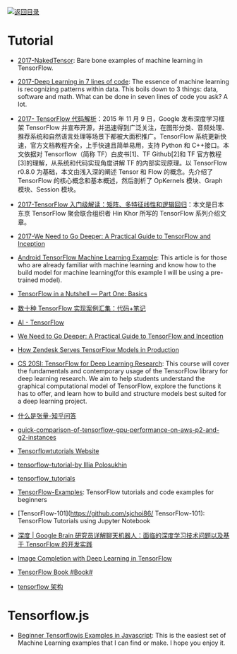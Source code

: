 [![返回目录](https://user-images.githubusercontent.com/5803001/38079637-ff0abcf0-3371-11e8-9b76-ad651620afc7.jpg)](https://github.com/wxyyxc1992/Awesome-Links)

# Tutorial

* [2017-NakedTensor](https://github.com/jostmey/NakedTensor): Bare bone examples of machine learning in TensorFlow.

* [2017-Deep Learning in 7 lines of code](https://chatbotslife.com/deep-learning-in-7-lines-of-code-7879a8ef8cfb): The essence of machine learning is recognizing patterns within data. This boils down to 3 things: data, software and math. What can be done in seven lines of code you ask? A lot.

* [2017- TensorFlow 代码解析](https://zhuanlan.zhihu.com/p/25646408)：2015 年 11 月 9 日，Google 发布深度学习框架 TensorFlow 并宣布开源，并迅速得到广泛关注，在图形分类、音频处理、推荐系统和自然语言处理等场景下都被大面积推广。TensorFlow 系统更新快速，官方文档教程齐全，上手快速且简单易用，支持 Python 和 C++接口。本文依据对 Tensorflow（简称 TF）白皮书[1]、TF Github[2]和 TF 官方教程[3]的理解，从系统和代码实现角度讲解 TF 的内部实现原理。以 TensorFlow r0.8.0 为基础，本文由浅入深的阐述 Tensor 和 Flow 的概念。先介绍了 TensorFlow 的核心概念和基本概述，然后剖析了 OpKernels 模块、Graph 模块、Session 模块。

* [2017-TensorFlow 入门级解读：矩阵、多特征线性和逻辑回归](https://zhuanlan.zhihu.com/p/25352208)：本文是日本东京 TensorFlow 聚会联合组织者 Hin Khor 所写的 TensorFlow 系列介绍文章。

* [2017-We Need to Go Deeper: A Practical Guide to TensorFlow and Inception](http://6me.us/s2n)

* [Android TensorFlow Machine Learning Example](http://6me.us/GbWFKx): This article is for those who are already familiar with machine learning and know how to the build model for machine learning(for this example I will be using a pre-trained model).

* [TensorFlow in a Nutshell — Part One: Basics](https://medium.com/@camrongodbout/tensorflow-in-a-nutshell-part-one-basics-3f4403709c9d#.m0948trt3)

* [数十种 TensorFlow 实现案例汇集：代码+笔记](http://www.tuicool.com/articles/Y3A73eb)

* [AI - TensorFlow](http://mp.weixin.qq.com/s/qmm1xyvnHvWhuUvd9lDjfw)

* [We Need to Go Deeper: A Practical Guide to TensorFlow and Inception](https://medium.com/initialized-capital/we-need-to-go-deeper-a-practical-guide-to-tensorflow-and-inception-50e66281804f#.x7c1vxglw)

- [How Zendesk Serves TensorFlow Models in Production](https://medium.com/zendesk-engineering/how-zendesk-serves-tensorflow-models-in-production-751ee22f0f4b#.x0o7mpnd3)

* [CS 20SI: TensorFlow for Deep Learning Research](http://web.stanford.edu/class/cs20si/syllabus.html): This course will cover the fundamentals and contemporary usage of the TensorFlow library for deep learning research. We aim to help students understand the graphical computational model of TensorFlow, explore the functions it has to offer, and learn how to build and structure models best suited for a deep learning project.

- [什么是张量-知乎问答](https://www.zhihu.com/question/20695804/answer/64920043)

- [quick-comparison-of-tensorflow-gpu-performance-on-aws-p2-and-g2-instances](http://www.bitfusion.io/2016/11/03/quick-comparison-of-tensorflow-gpu-performance-on-aws-p2-and-g2-instances/)

- [Tensorflowtutorials Website](http://www.tensorflowtutorials.com/)

- [tensorflow-tutorial-by Illia Polosukhin](https://medium.com/@ilblackdragon/tensorflow-tutorial-part-1-c559c63c0cb1#.zg17nvz4o)

- [tensorflow_tutorials](https://github.com/pkmital/tensorflow_tutorials)

- [TensorFlow-Examples](https://github.com/aymericdamien/TensorFlow-Examples): TensorFlow tutorials and code examples for beginners

- [TensorFlow-101](https://github.com/sjchoi86/ TensorFlow-101): TensorFlow Tutorials using Jupyter Notebook

- [深度 | Google Brain 研究员详解聊天机器人：面临的深度学习技术问题以及基于 TensorFlow 的开发实践 ](http://mp.weixin.qq.com/s?__biz=MzA3MzI4MjgzMw==&mid=2650716717&idx=1&sn=c7cbccb6b34549629b36d3d2f0cc37f3&scene=0#wechat_redirect)

- [Image Completion with Deep Learning in TensorFlow](http://bamos.github.io/2016/08/09/deep-completion/)

- [TensorFlow Book #Book#](https://github.com/BinRoot/TensorFlow-Book)

- [ tensorflow 架构 ](http://blog.csdn.net/stdcoutzyx/article/details/51645396)

# Tensorflow.js

* [Beginner Tensorflowjs Examples in Javascript](https://hpssjellis.github.io/beginner-tensorflowjs-examples-in-javascript/): This is the easiest set of Machine Learning examples that I can find or make. I hope you enjoy it.
